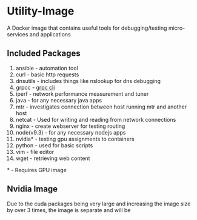 # Utility-Image

A Docker image that contains useful tools for debugging/testing micro-services and applications

## Included Packages

1. ansible - automation tool
1. curl - basic http requests
1. dnsutils - includes things like nslookup for dns debugging
1. grpcc - [grpc cli](https://github.com/njpatel/grpcc)
1. iperf - network performance measurement and tuner
1. java - for any necessary java apps
1. mtr - investigates connection between host running mtr and another host
1. netcat - Used for writing and reading from network connections
1. nginx - create webserver for testing routing
1. node(v9.3) - for any necessary nodejs apps 
1. nvidia* - testing gpu assignments to containers
1. python - used for basic scripts
1. vim - file editor
1. wget - retrieving web content

\* - Requires GPU image

## Nvidia Image

Due to the cuda packages being very large and increasing the image size by over 3 times, the image is separate and will be 
